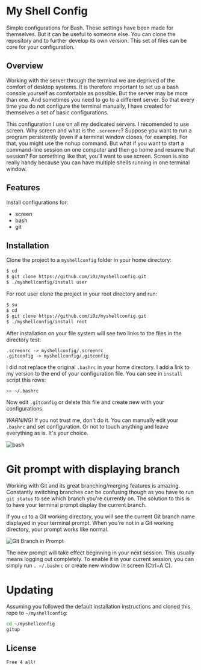 My Shell Config
=============
Simple configurations for Bash. These settings have been made for themselves. But it can be useful to someone else. You can clone the repository and to further develop its own version. This set of files can be core for your configuration.

## Overview
Working with the server through the terminal we are deprived of the comfort of desktop systems. It is therefore important to set up a bash console yourself as comfortable as possible. But the server may be more than one. And sometimes you need to go to a different server. So that every time you do not configure the terminal manually, I have created for themselves a set of basic configurations.

This configuration I use on all my dedicated servers. I recomended to use screen. Why screen and what is the `.screenrc`? Suppose you want to run a program persistently (even if a terminal window closes, for example). For that, you might use the nohup command. But what if you want to start a command-line session on one computer and then go home and resume that session? For something like that, you’ll want to use screen. Screen is also really handy because you can have multiple shells running in one terminal window.

## Features
Install configurations for:
 - screen
 - bash
 - git

## Installation

Clone the project to a `myshellconfig` folder in your home directory:

```bash
$ cd
$ git clone https://github.com/i0z/myshellconfig.git
$ ./myshellconfig/install user
```

For root user clone the project in your root directory and run:

```bash
$ su
$ cd
$ git clone https://github.com/i0z/myshellconfig.git
$ ./myshellconfig/install root
```

After installation on your file system will see two links to the files in the directory test:
```
.screenrc -> myshellconfig/.screenrc
.gitconfig -> myshellconfig/.gitconfig
```

I did not replace the original `.bashrc` in your home directory. I add a link to my version to the end of your configuration file. You can see in `install` script this rows:

```bash
>> ~/.bashrc
```

Now edit `.gitconfig` or delete this file and create new with your configurations.

_WARNING!_ If you not trust me, don't do it. You can manually edit your `.bashrc` and set configuration.
Or not to touch anything and leave everything as is. It's your choice.

![bash](https://img-fotki.yandex.ru/get/15594/9330072.e/0_1281cb_98213924_orig.png)

# Git prompt with displaying branch

Working with Git and its great branching/merging features is amazing.
Constantly switching branches can be confusing though as you have to run `git status` to see which branch you're currently on. The solution to this is to have your terminal prompt display the current
branch.

If you `cd` to a Git working directory, you will see the current Git branch
name displayed in your terminal prompt. When you're not in a Git working
directory, your prompt works like normal.

![Git Branch in Prompt](https://img-fotki.yandex.ru/get/15491/9330072.e/0_1281ca_8facf7b1_XL.png)

The new prompt will take effect beginning in your next session.
This usually means logging out completely.
To enable it in your current session, you can simply run `. ~/.bashrc` or create new window in screen (Ctrl+A C).

# Updating

Assuming you followed the default installation instructions and cloned this repo to `~/myshellconfig`:

```bash
cd ~/myshellconfig
gitup
```

## License
```
Free 4 all!
```
